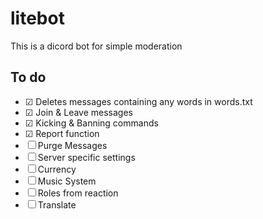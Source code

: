 # litebot
This is a dicord bot for simple moderation

## To do
- ☑ Deletes messages containing any words in words.txt
- ☑ Join & Leave messages
- ☑ Kicking & Banning commands
- ☑ Report function
- ☐ Purge Messages
- ☐ Server specific settings
- ☐ Currency
- ☐ Music System
- ☐ Roles from reaction
- ☐ Translate
